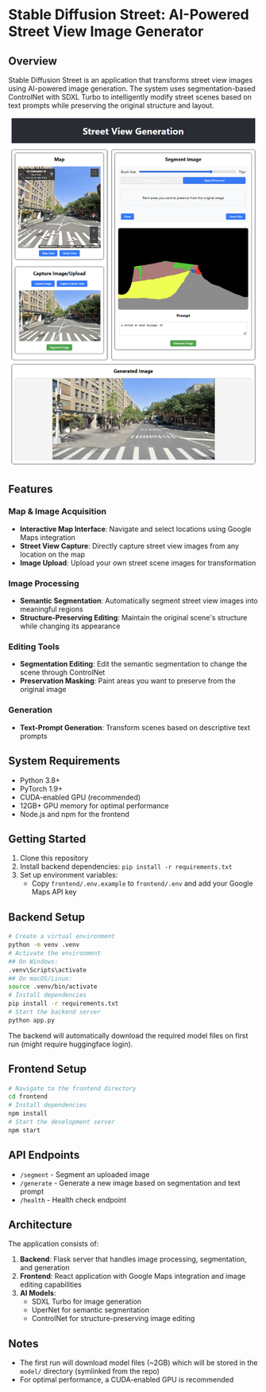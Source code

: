# Stable Diffusion Street: AI-Powered Street View Image Generator

## Overview

Stable Diffusion Street is an application that transforms street view images using AI-powered image generation. The system uses segmentation-based ControlNet with SDXL Turbo to intelligently modify street scenes based on text prompts while preserving the original structure and layout.

![Screenshot](.readme/stable-diffusion-street.png)

## Features

### Map & Image Acquisition
- **Interactive Map Interface**: Navigate and select locations using Google Maps integration
- **Street View Capture**: Directly capture street view images from any location on the map
- **Image Upload**: Upload your own street scene images for transformation

### Image Processing
- **Semantic Segmentation**: Automatically segment street view images into meaningful regions
- **Structure-Preserving Editing**: Maintain the original scene's structure while changing its appearance

### Editing Tools
- **Segmentation Editing**: Edit the semantic segmentation to change the scene through ControlNet
- **Preservation Masking**: Paint areas you want to preserve from the original image

### Generation
- **Text-Prompt Generation**: Transform scenes based on descriptive text prompts

## System Requirements

- Python 3.8+
- PyTorch 1.9+
- CUDA-enabled GPU (recommended)
- 12GB+ GPU memory for optimal performance
- Node.js and npm for the frontend

## Getting Started

1. Clone this repository
2. Install backend dependencies: `pip install -r requirements.txt`
3. Set up environment variables:
   - Copy `frontend/.env.example` to `frontend/.env` and add your Google Maps API key

## Backend Setup

```bash
# Create a virtual environment
python -m venv .venv
# Activate the environment
## On Windows:
.venv\Scripts\activate
## On macOS/Linux:
source .venv/bin/activate
# Install dependencies
pip install -r requirements.txt
# Start the backend server
python app.py
```
The backend will automatically download the required model files on first run (might require huggingface login).

## Frontend Setup

```bash
# Navigate to the frontend directory
cd frontend
# Install dependencies
npm install
# Start the development server
npm start
```

## API Endpoints

- `/segment` - Segment an uploaded image
- `/generate` - Generate a new image based on segmentation and text prompt
- `/health` - Health check endpoint

## Architecture

The application consists of:

1. **Backend**: Flask server that handles image processing, segmentation, and generation
2. **Frontend**: React application with Google Maps integration and image editing capabilities
3. **AI Models**: 
   - SDXL Turbo for image generation
   - UperNet for semantic segmentation
   - ControlNet for structure-preserving image editing

## Notes

- The first run will download model files (~2GB) which will be stored in the `model/` directory (symlinked from the repo)
- For optimal performance, a CUDA-enabled GPU is recommended